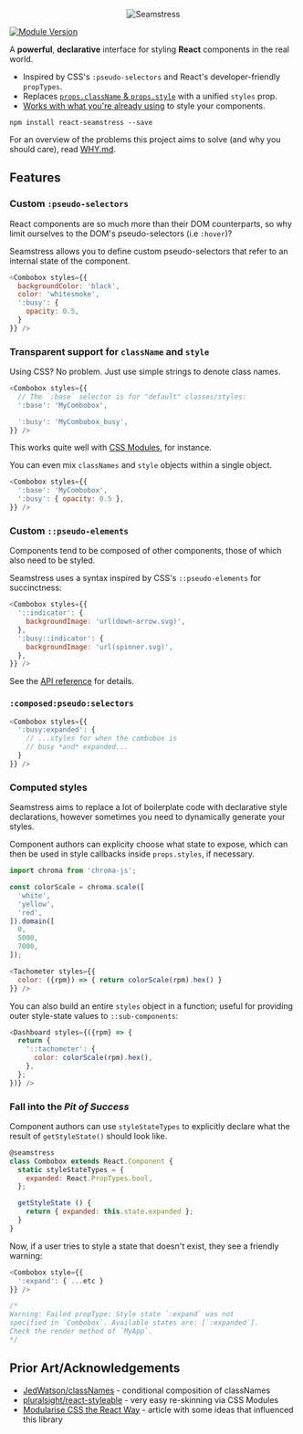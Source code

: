 <p align="center">
  <img src="http://i.imgur.com/fkaQtsM.png" alt="Seamstress" />
</p>

[![Module Version](http://img.shields.io/npm/v/react-seamstress.svg)](https://www.npmjs.org/package/react-seamstress)

A **powerful**, **declarative** interface for styling **React** components in the real world.

- Inspired by CSS's `:pseudo-selectors` and React's developer-friendly `propTypes`.
- Replaces [`props.className` & `props.style`](CSS_OR_INLINE.md) with a unified `styles` prop.
- [Works with what you're already using](PLAYING_NICE.md) to style your components.

```
npm install react-seamstress --save
```

For an overview of the problems this project aims to solve
(and why you should care), read [WHY.md](WHY.md).

## Features

### Custom `:pseudo-selectors`

React components are so much more than their DOM counterparts, so
why limit ourselves to the DOM's pseudo-selectors (i.e `:hover`)?

Seamstress allows you to define custom pseudo-selectors
that refer to an internal state of the component.

```js
<Combobox styles={{
  backgroundColor: 'black',
  color: 'whitesmoke',
  ':busy': {
    opacity: 0.5,
  }
}} />
```

### Transparent support for `className` and `style`

Using CSS? No problem. Just use simple strings to denote
class names.

```js
<Combobox styles={{
  // The `:base` selector is for "default" classes/styles:
  ':base': 'MyCombobox',

  ':busy': 'MyCombobox_busy',
}} />
```

This works quite well with [CSS Modules](PLAYING_NICE.md#css-modules), for instance.

You can even mix `classNames` and `style` objects within a single object.

```js
<Combobox styles={{
  ':base': 'MyCombobox',
  ':busy': { opacity: 0.5 },
}} />
```

### Custom `::pseudo-elements`

Components tend to be composed of other components, those
of which also need to be styled.

Seamstress uses a syntax inspired by CSS's `::pseudo-elements`
for succinctness:

```js
<Combobox styles={{
  '::indicator': {
    backgroundImage: 'url(down-arrow.svg)',
  },
  ':busy::indicator': {
    backgroundImage: 'url(spinner.svg)',
  },
}} />
```

See the [API reference](API.md#thisgetstylepropsfor) for details.

### `:composed:pseudo:selectors`

```js
<Combobox styles={{
  ':busy:expanded': {
    // ...styles for when the combobox is
    // busy *and* expanded...
  }
}} />
```

### Computed styles

Seamstress aims to replace a lot of boilerplate code
with declarative style declarations, however sometimes
you need to dynamically generate your styles.

Component authors can explicity choose what state
to expose, which can then be used in style callbacks
inside `props.styles`, if necessary.

```js
import chroma from 'chroma-js';

const colorScale = chroma.scale([
  'white',
  'yellow',
  'red',
]).domain([
  0,
  5000,
  7000,
]);

<Tachometer styles={{
  color: ({rpm}) => { return colorScale(rpm).hex() }
}} />
```

You can also build an entire `styles` object in a function; useful
for providing outer style-state values to `::sub-components`:

```js
<Dashboard styles={({rpm} => {
  return {
    '::tachometer': {
      color: colorScale(rpm).hex(),
    },
  };
})} />
```

### Fall into the *Pit of Success*

Component authors can use `styleStateTypes` to explicitly declare
what the result of `getStyleState()` should look like.

```js
@seamstress
class Combobox extends React.Component {
  static styleStateTypes = {
    expanded: React.PropTypes.bool,
  };

  getStyleState () {
    return { expanded: this.state.expanded };
  }
}
```

Now, if a user tries to style a state that doesn't exist,
they see a friendly warning:

```js
<Combobox style={{
  ':expand': { ...etc }
}} />

/*
Warning: Failed propType: Style state `:expand` was not
specified in `Combobox`. Available states are: [`:expanded`].
Check the render method of `MyApp`.
*/
```

## Prior Art/Acknowledgements

- [JedWatson/classNames](https://github.com/JedWatson/classnames) - conditional composition of classNames
- [pluralsight/react-styleable](https://github.com/pluralsight/react-styleable) - very easy re-skinning via CSS Modules
- [Modularise CSS the React Way](https://medium.com/@jviereck/modularise-css-the-react-way-1e817b317b04) - article with some ideas that influenced this library
